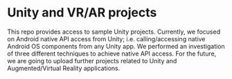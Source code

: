 # Unity and VR/AR projects

This repo provides access to sample Unity projects. Currently, we focused on Android native API access from Unity; i.e. 
calling/accessing native Android OS components from any Unity app. We performed an investigation of three different techniques 
to achieve native API access. For the future, we are going to upload further projects related to Unity and Augmented/Virtual Reality applications.
